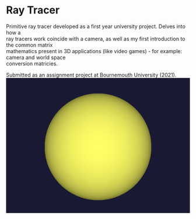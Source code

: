 # Ray Tracer

Primitive ray tracer developed as a first year university project. Delves into how a</br>
ray tracers work coincide with a camera, as well as my first introduction to the common matrix</br>
mathematics present in 3D applications (like video games) - for example: camera and world space</br>
conversion matricies.</br>

Submitted as an assignment project at Bournemouth University (2021). </br>
![Image](~Documentation/Images/Ray_Tracer_0.png)
